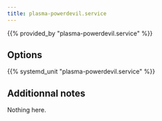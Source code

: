 ```yaml
---
title: plasma-powerdevil.service
---
```


{{% provided_by "plasma-powerdevil.service" %}}

## Options

{{% systemd_unit "plasma-powerdevil.service" %}}

## Additionnal notes

Nothing here.